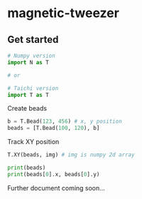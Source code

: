 # magnetic-tweezer

## Get started

```python
# Numpy version
import N as T

# or

# Taichi version
import T as T
```

Create beads

```python
b = T.Bead(123, 456) # x, y position
beads = [T.Bead(100, 120), b]
```

Track XY position

```python
T.XY(beads, img) # img is numpy 2d array

print(beads)
print(beads[0].x, beads[0].y)
```

Further document coming soon...
